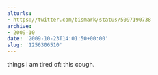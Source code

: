 ```yaml
---
alturls:
- https://twitter.com/bismark/status/5097190738
archive:
- 2009-10
date: '2009-10-23T14:01:50+00:00'
slug: '1256306510'
---
```


things i am tired of: this cough.

